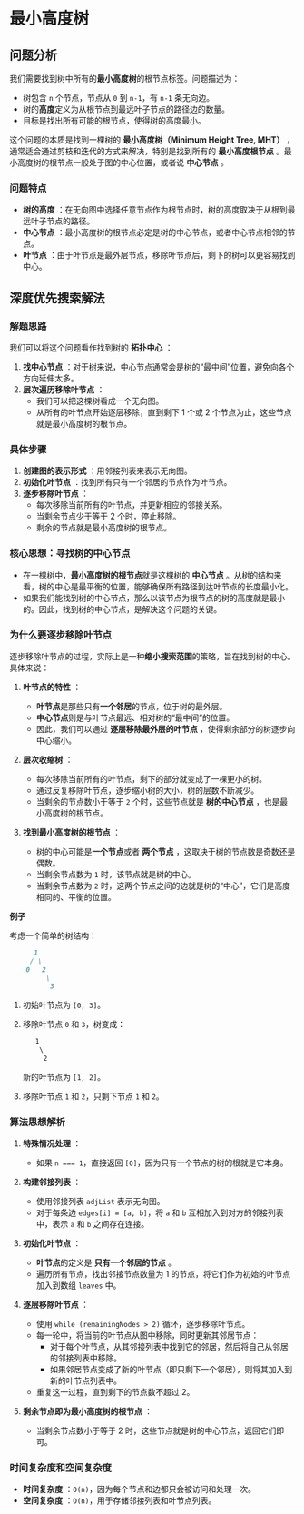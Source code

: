 # 最小高度树

## 问题分析

我们需要找到树中所有的**最小高度树**的根节点标签。问题描述为：

* 树包含 `n` 个节点，节点从 `0` 到 `n-1`，有 `n-1` 条无向边。
* 树的**高度**定义为从根节点到最远叶子节点的路径边的数量。
* 目标是找出所有可能的根节点，使得树的高度最小。

这个问题的本质是找到一棵树的 **最小高度树（Minimum Height Tree, MHT）** ，通常适合通过剪枝和迭代的方式来解决，特别是找到所有的 **最小高度根节点** 。最小高度树的根节点一般处于图的中心位置，或者说 **中心节点** 。

### 问题特点

* **树的高度** ：在无向图中选择任意节点作为根节点时，树的高度取决于从根到最远叶子节点的路径。
* **中心节点** ：最小高度树的根节点必定是树的中心节点，或者中心节点相邻的节点。
* **叶节点** ：由于叶节点是最外层节点，移除叶节点后，剩下的树可以更容易找到中心。

## 深度优先搜索解法

### 解题思路

我们可以将这个问题看作找到树的 **拓扑中心** ：

1. **找中心节点** ：对于树来说，中心节点通常会是树的“最中间”位置，避免向各个方向延伸太多。
2. **层次遍历移除叶节点** ：
   * 我们可以把这棵树看成一个无向图。
   * 从所有的叶节点开始逐层移除，直到剩下 1 个或 2 个节点为止，这些节点就是最小高度树的根节点。

### 具体步骤

1. **创建图的表示形式** ：用邻接列表来表示无向图。
2. **初始化叶节点** ：找到所有只有一个邻居的节点作为叶节点。
3. **逐步移除叶节点** ：
   * 每次移除当前所有的叶节点，并更新相应的邻接关系。
   * 当剩余节点少于等于 2 个时，停止移除。
   * 剩余的节点就是最小高度树的根节点。


### 核心思想：寻找树的中心节点

* 在一棵树中，**最小高度树的根节点**就是这棵树的 **中心节点** 。从树的结构来看，树的中心是最平衡的位置，能够确保所有路径到达叶节点的长度最小化。
* 如果我们能找到树的中心节点，那么以该节点为根节点的树的高度就是最小的。因此，找到树的中心节点，是解决这个问题的关键。


### 为什么要逐步移除叶节点

逐步移除叶节点的过程，实际上是一种**缩小搜索范围**的策略，旨在找到树的中心。具体来说：

1. **叶节点的特性** ：

   * **叶节点**是那些只有**一个邻居**的节点，位于树的最外层。
   * **中心节点**则是与叶节点最远、相对树的“最中间”的位置。
   * 因此，我们可以通过 **逐层移除最外层的叶节点** ，使得剩余部分的树逐步向中心缩小。
2. **层次收缩树** ：

   * 每次移除当前所有的叶节点，剩下的部分就变成了一棵更小的树。
   * 通过反复移除叶节点，逐步缩小树的大小，树的层数不断减少。
   * 当剩余的节点数小于等于 `2` 个时，这些节点就是 **树的中心节点** ，也是最小高度树的根节点。
3. **找到最小高度树的根节点** ：

   * 树的中心可能是**一个节点**或者 **两个节点** ，这取决于树的节点数是奇数还是偶数。
   * 当剩余节点数为 `1` 时，该节点就是树的中心。
   * 当剩余节点数为 `2` 时，这两个节点之间的边就是树的“中心”，它们是高度相同的、平衡的位置。

**例子**

考虑一个简单的树结构：

```markdown
      1
     / \
    0   2
         \
          3

```

1. 初始叶节点为 `[0, 3]`。
2. 移除叶节点 `0` 和 `3`，树变成：

   ```markdown
      1
       \
        2

   ```

   新的叶节点为 `[1, 2]`。
3. 移除叶节点 `1` 和 `2`，只剩下节点 `1` 和 `2`。


### 算法思想解析

1. **特殊情况处理** ：

   * 如果 `n === 1`，直接返回 `[0]`，因为只有一个节点的树的根就是它本身。
2. **构建邻接列表** ：

   * 使用邻接列表 `adjList` 表示无向图。
   * 对于每条边 `edges[i] = [a, b]`，将 `a` 和 `b` 互相加入到对方的邻接列表中，表示 `a` 和 `b` 之间存在连接。
3. **初始化叶节点** ：

   * **叶节点**的定义是 **只有一个邻居的节点** 。
   * 遍历所有节点，找出邻接节点数量为 1 的节点，将它们作为初始的叶节点加入到数组 `leaves` 中。
4. **逐层移除叶节点** ：

   * 使用 `while (remainingNodes > 2)` 循环，逐步移除叶节点。
   * 每一轮中，将当前的叶节点从图中移除，同时更新其邻居节点：
     * 对于每个叶节点，从其邻接列表中找到它的邻居，然后将自己从邻居的邻接列表中移除。
     * 如果邻居节点变成了新的叶节点（即只剩下一个邻居），则将其加入到新的叶节点列表中。
   * 重复这一过程，直到剩下的节点数不超过 2。
5. **剩余节点即为最小高度树的根节点** ：

   * 当剩余节点数小于等于 2 时，这些节点就是树的中心节点，返回它们即可。

### 时间复杂度和空间复杂度

* **时间复杂度** ：`O(n)`，因为每个节点和边都只会被访问和处理一次。
* **空间复杂度** ：`O(n)`，用于存储邻接列表和叶节点列表。
